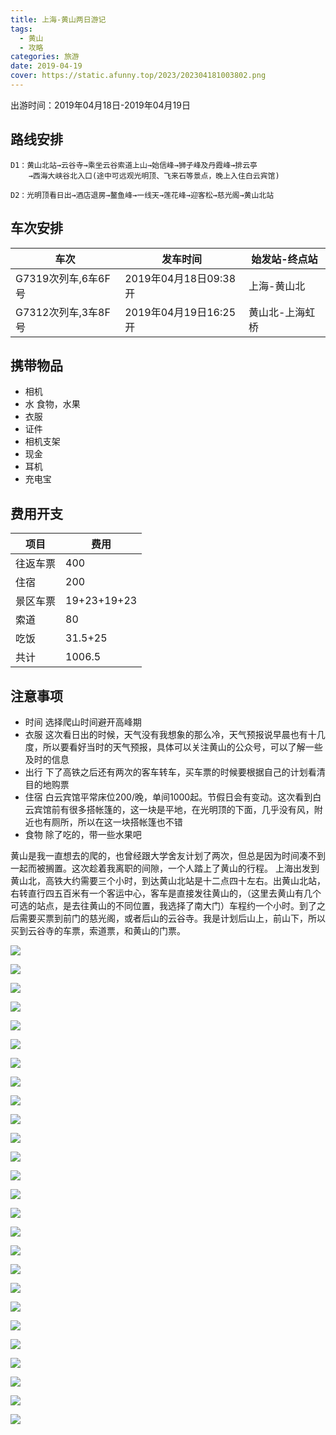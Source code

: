```yaml
---
title: 上海-黄山两日游记
tags:
  - 黄山
  - 攻略
categories: 旅游
date: 2019-04-19
cover: https://static.afunny.top/2023/202304181003802.png
---
```

出游时间：2019年04月18日-2019年04月19日
## 路线安排
```
D1：黄山北站→云谷寺→乘坐云谷索道上山→始信峰→狮子峰及丹霞峰→排云亭
    →西海大峡谷北入口(途中可远观光明顶、飞来石等景点，晚上入住白云宾馆)

D2：光明顶看日出→酒店退房→鳌鱼峰→一线天→莲花峰→迎客松→慈光阁→黄山北站
```
## 车次安排
车次 | 发车时间 | 始发站-终点站|
----------- | ----------- | -----------|
G7319次列车,6车6F号| 2019年04月18日09:38开| 上海-黄山北|
G7312次列车,3车8F号| 2019年04月19日16:25开| 黄山北-上海虹桥|

## 携带物品
- 相机
- 水 食物，水果
- 衣服
- 证件
- 相机支架
- 现金
- 耳机
- 充电宝

## 费用开支
项目 | 费用 
----------- | -----------
往返车票| 400
住宿| 200
景区车票| 19+23+19+23
索道| 80
吃饭| 31.5+25
共计| 1006.5

## 注意事项

+ 时间 选择爬山时间避开高峰期
+ 衣服 这次看日出的时候，天气没有我想象的那么冷，天气预报说早晨也有十几度，所以要看好当时的天气预报，具体可以关注黄山的公众号，可以了解一些及时的信息
+ 出行 下了高铁之后还有两次的客车转车，买车票的时候要根据自己的计划看清目的地购票
+ 住宿 白云宾馆平常床位200/晚，单间1000起。节假日会有变动。这次看到白云宾馆前有很多搭帐篷的，这一块是平地，在光明顶的下面，几乎没有风，附近也有厕所，所以在这一块搭帐篷也不错
+ 食物 除了吃的，带一些水果吧

黄山是我一直想去的爬的，也曾经跟大学舍友计划了两次，但总是因为时间凑不到一起而被搁置。这次趁着我离职的间隙，一个人踏上了黄山的行程。
上海出发到黄山北，高铁大约需要三个小时，到达黄山北站是十二点四十左右。出黄山北站，右转直行四五百米有一个客运中心，客车是直接发往黄山的，（这里去黄山有几个可选的站点，是去往黄山的不同位置，我选择了南大门）车程约一个小时。到了之后需要买票到前门的慈光阁，或者后山的云谷寺。我是计划后山上，前山下，所以买到云谷寺的车票，索道票，和黄山的门票。

![](https://static.afunny.top/2023/202304181002038.png)

![](https://static.afunny.top/2023/202304181002923.png)

![](https://static.afunny.top/2023/202304181002448.png)

![](https://static.afunny.top/2023/202304181003281.png)

![](https://static.afunny.top/2023/202304181003321.png)

![](https://static.afunny.top/2023/202304181003570.png)

![](https://static.afunny.top/2023/202304181003309.png)

![](https://static.afunny.top/2023/202304181003741.png)

![](https://static.afunny.top/2023/202304181003809.png)

![](https://static.afunny.top/2023/202304181003671.png)

![](https://static.afunny.top/2023/202304181003802.png)

![](https://static.afunny.top/2023/202304181004881.png)

![](https://static.afunny.top/2023/202304181004078.png)

![](https://static.afunny.top/2023/202304181004527.png)

![](https://static.afunny.top/2023/202304181004271.png)

![](https://static.afunny.top/2023/202304181005302.png)

![](https://static.afunny.top/2023/202304181005472.png)

![](https://static.afunny.top/2023/202304181005561.png)

![](https://static.afunny.top/2023/202304181005998.png)

![](https://static.afunny.top/2023/202304181005220.png)

![](https://static.afunny.top/2023/202304181005340.png)

![](https://static.afunny.top/2023/202304181005432.png)

![](https://static.afunny.top/2023/202304181005681.png)

![](https://static.afunny.top/2023/202304181005122.png)

![](https://static.afunny.top/2023/202304181006256.png)

![](https://static.afunny.top/2023/202304181006681.png)
